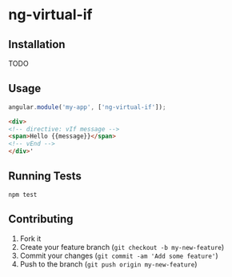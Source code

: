 # ng-virtual-if

## Installation

TODO

## Usage

```js
angular.module('my-app', ['ng-virtual-if']);
```

```html
<div>
<!-- directive: vIf message -->
<span>Hello {{message}}</span>
<!-- vEnd -->
</div>'
```

## Running Tests

`npm test`

## Contributing

1. Fork it
1. Create your feature branch (`git checkout -b my-new-feature`)
1. Commit your changes (`git commit -am 'Add some feature'`)
1. Push to the branch (`git push origin my-new-feature`)
